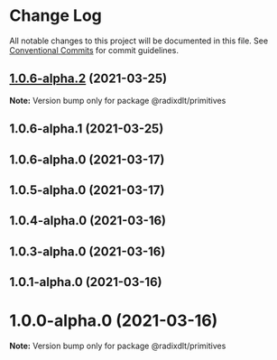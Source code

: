 # Change Log

All notable changes to this project will be documented in this file.
See [Conventional Commits](https://conventionalcommits.org) for commit guidelines.

## [1.0.6-alpha.2](https://github.com/radixdlt/radixdlt-javascript/compare/@radixdlt/primitives@1.0.6-alpha.1...@radixdlt/primitives@1.0.6-alpha.2) (2021-03-25)

**Note:** Version bump only for package @radixdlt/primitives





## 1.0.6-alpha.1 (2021-03-25)



## 1.0.6-alpha.0 (2021-03-17)



## 1.0.5-alpha.0 (2021-03-17)



## 1.0.4-alpha.0 (2021-03-16)



## 1.0.3-alpha.0 (2021-03-16)



## 1.0.1-alpha.0 (2021-03-16)



# 1.0.0-alpha.0 (2021-03-16)

**Note:** Version bump only for package @radixdlt/primitives
